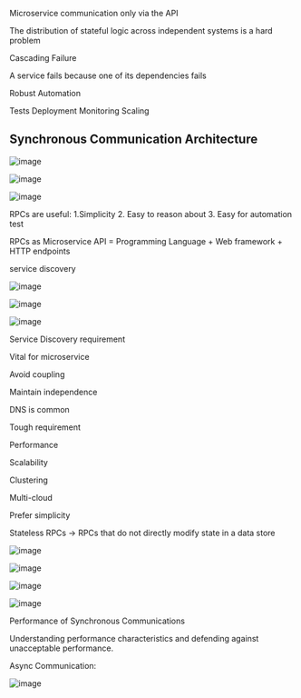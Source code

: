 Microservice communication only via the API

The distribution of stateful logic across independent systems is a hard problem

Cascading Failure

A service fails because one of its dependencies fails

Robust Automation

Tests Deployment Monitoring Scaling

## Synchronous Communication Architecture

![image](https://user-images.githubusercontent.com/40006814/162064876-a15889c1-4ae8-49e2-957a-a0a25cda837a.png)

![image](https://user-images.githubusercontent.com/40006814/162064946-8fe8bb1e-8288-4704-90b5-4c907d1eae3c.png)

![image](https://user-images.githubusercontent.com/40006814/162065137-4ccaf91c-09a3-44d2-b1fd-a84a777bc5d5.png)

RPCs are useful: 1.Simplicity 2. Easy to reason about 3. Easy for automation test

RPCs as Microservice API = Programming Language + Web framework + HTTP endpoints

service discovery

![image](https://user-images.githubusercontent.com/40006814/162066045-6d74a6d9-e6e8-4561-a490-bafc31a50415.png)

![image](https://user-images.githubusercontent.com/40006814/162067662-b8495d0b-b97d-4b71-89f8-0c5c5c385a08.png)

![image](https://user-images.githubusercontent.com/40006814/162067963-21c24681-6945-4216-922e-e54ca69bfa5e.png)

Service Discovery requirement

Vital for microservice

Avoid coupling

Maintain independence

DNS is common

Tough requirement

Performance

Scalability

Clustering

Multi-cloud

Prefer simplicity

Stateless RPCs -> RPCs that do not directly modify state in a data store

![image](https://user-images.githubusercontent.com/40006814/162071070-bda1c7a9-1352-4e60-ba15-052a5749f19c.png)

![image](https://user-images.githubusercontent.com/40006814/162071555-c29497a6-1625-4061-9924-c77b864d5da8.png)

![image](https://user-images.githubusercontent.com/40006814/162072380-5de07297-15ef-4885-bb85-124587c2fa80.png)

![image](https://user-images.githubusercontent.com/40006814/162073419-1bea2b16-0e99-4653-8f2d-16b0dc2c1924.png)

Performance of Synchronous Communications

Understanding performance characteristics and defending against unacceptable performance.

Async Communication:

![image](https://user-images.githubusercontent.com/40006814/162834389-6ffd6c84-dd51-4e2c-a0bd-e0a55a093be7.png)

